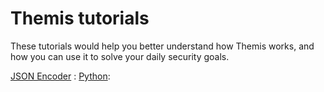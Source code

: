 # Themis tutorials

These tutorials would help you better understand how Themis works, and how you can use it to solve your daily security goals.

[JSON Encoder]() : [Python](): 
